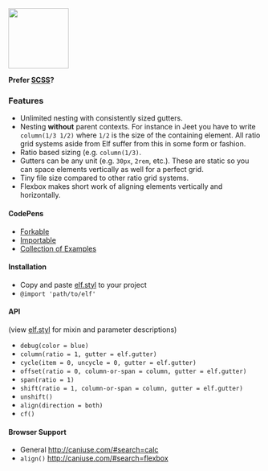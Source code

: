 <img src="http://corysimmons.github.io/elf/img/elf.svg" height="120px">

**Prefer [SCSS](https://github.com/jakecleary/elf-scss)?**

### Features
- Unlimited nesting with consistently sized gutters.
- Nesting **without** parent contexts. For instance in Jeet you have to write `column(1/3 1/2)` where `1/2` is the size of the containing element. All ratio grid systems aside from Elf suffer from this in some form or fashion.
- Ratio based sizing (e.g. `column(1/3)`.
- Gutters can be any unit (e.g. `30px`, `2rem`, etc.). These are static so you can space elements vertically as well for a perfect grid.
- Tiny file size compared to other ratio grid systems.
- Flexbox makes short work of aligning elements vertically and horizontally.

#### CodePens
- [Forkable](http://codepen.io/corysimmons/pen/dPParo)
- [Importable](http://codepen.io/corysimmons/pen/qEEgvW)
- [Collection of Examples](http://codepen.io/collection/nLKJkX/)

#### Installation
- Copy and paste [elf.styl](elf.styl) to your project
- `@import 'path/to/elf'`

#### API

(view [elf.styl](elf.styl) for mixin and parameter descriptions)
- `debug(color = blue)`
- `column(ratio = 1, gutter = elf.gutter)`
- `cycle(item = 0, uncycle = 0, gutter = elf.gutter)`
- `offset(ratio = 0, column-or-span = column, gutter = elf.gutter)`
- `span(ratio = 1)`
- `shift(ratio = 1, column-or-span = column, gutter = elf.gutter)`
- `unshift()`
- `align(direction = both)`
- `cf()`

#### Browser Support
- General http://caniuse.com/#search=calc
- `align()` http://caniuse.com/#search=flexbox
